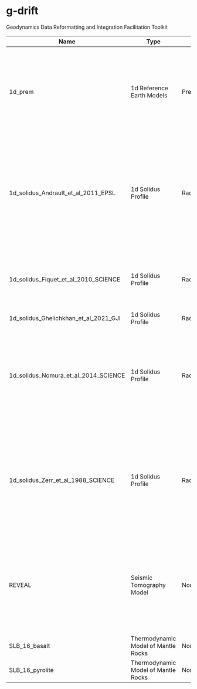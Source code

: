 # g-drift
Geodynamics Data Reformatting and Integration Facilitation Toolkit


| Name | Type | How to Use | Source |
|------|------|------------|--------|
| 1d_prem | 1d Reference Earth Models | PreliminaryRefEarthModel | Dziewonski, Adam M., and Don L. Anderson. 'Preliminary reference Earth model.' Physics of the earth and planetary interiors 25.4 (1981): 297-356. |
| 1d_solidus_Andrault_et_al_2011_EPSL | 1d Solidus Profile | RadialEarthModelFromFile | Andrault, Denis, et al. 'Solidus and liquidus profiles of chondritic mantle: Implication for melting of the Earth across its history.' Earth and planetary science letters 304.1-2 (2011): 251-259. |
| 1d_solidus_Fiquet_et_al_2010_SCIENCE | 1d Solidus Profile | RadialEarthModelFromFile | Fiquet, G., et al. "Melting of peridotite to 140 gigapascals." Science 329.5998 (2010): 1516-1518. |
| 1d_solidus_Ghelichkhan_et_al_2021_GJI | 1d Solidus Profile | RadialEarthModelFromFile | Ghelichkhan et al., 2021, GJI |
| 1d_solidus_Nomura_et_al_2014_SCIENCE | 1d Solidus Profile | RadialEarthModelFromFile | Nomura, Ryuichi, et al. "Low core-mantle boundary temperature inferred from the solidus of pyrolite." Science 343.6170 (2014): 522-525. |
| 1d_solidus_Zerr_et_al_1988_SCIENCE | 1d Solidus Profile | RadialEarthModelFromFile | Zerr, A., and R. Boehler. "Constraints on the melting temperature of the lower mantle from high-pressure experiments on MgO and magnesioüstite." Nature 371.6497 (1994): 506-508. |
| REVEAL | Seismic Tomography Model | None | Thrastarson, Solvi, et al. "REVEAL: A global full‐waveform inversion model." Bulletin of the Seismological Society of America 114.3 (2024): 1392-1406. |
| SLB_16_basalt | Thermodynamic Model of Mantle Rocks | None | Unknown |
| SLB_16_pyrolite | Thermodynamic Model of Mantle Rocks | None | Unknown |